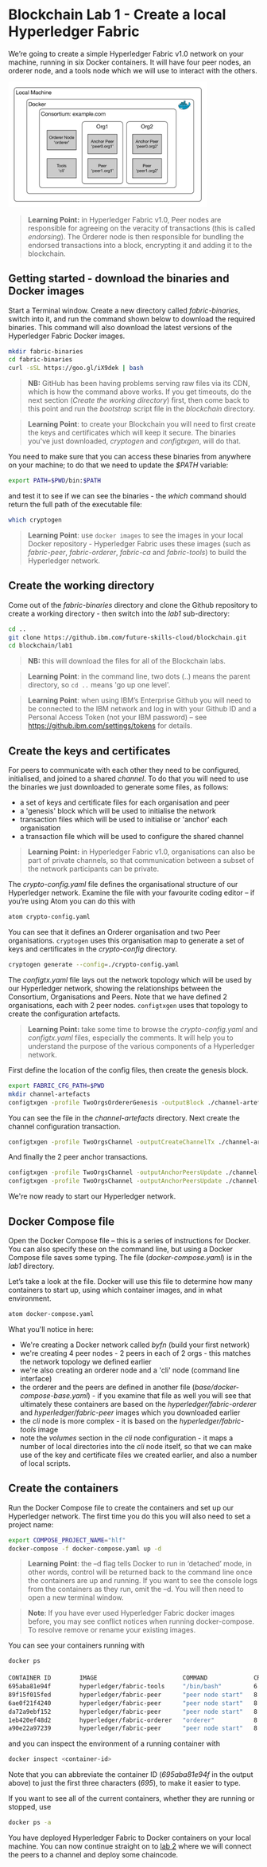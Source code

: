 # Blockchain Lab 1 - Create a local Hyperledger Fabric

We’re going to create a simple Hyperledger Fabric v1.0 network on your machine, running in six Docker containers. It will have four peer nodes, an orderer node, and a tools node which we will use to interact with the others.

<img src="./images/lab1-img3.png" alt="Lab 1 architecture" style="width: 400px;"/>

> **Learning Point:** in Hyperledger Fabric v1.0, Peer nodes are responsible for agreeing on the veracity of transactions (this is called _endorsing_). The Orderer node is then responsible for bundling the endorsed transactions into a block, encrypting it and adding it to the blockchain.


## Getting started - download the binaries and Docker images
Start a Terminal window.  Create a new directory called _fabric-binaries_, switch into it, and run the command shown below to download the required binaries.  This command will also download the latest versions of the Hyperledger Fabric Docker images.
```bash
mkdir fabric-binaries
cd fabric-binaries
curl -sSL https://goo.gl/iX9dek | bash
```
> **NB:** GitHub has been having problems serving raw files via its CDN, which is how the command above works. If you get timeouts, do the next section (_Create the working directory_) first, then come back to this point and run the _bootstrap_ script file in the _blockchain_ directory. 

> **Learning Point**: to create your Blockchain you will need to first create the keys and certificates which will keep it secure. The binaries you've just downloaded, _cryptogen_ and _configtxgen_, will do that.

You need to make sure that you can access these binaries from anywhere on your machine; to do that we need to update the _$PATH_ variable:
```bash
export PATH=$PWD/bin:$PATH
```
and test it to see if we can see the binaries - the _which_ command should return the full path of the executable file:
```bash
which cryptogen
```
> **Learning Point**: use `docker images` to see the images in your local Docker repository - Hyperledger Fabric uses these images (such as _fabric-peer_, _fabric-orderer_, _fabric-ca_ and _fabric-tools_) to build the Hyperledger network.

## Create the working directory
Come out of the _fabric-binaries_ directory and clone the Github repository to create a working directory - then switch into the _lab1_ sub-directory:
```bash
cd ..
git clone https://github.ibm.com/future-skills-cloud/blockchain.git
cd blockchain/lab1
```
> **NB:** this will download the files for all of the Blockchain labs.

> **Learning Point**: in the command line, two dots (..) means the parent directory, so `cd ..` means 'go up one level'.

> **Learning Point**: when using IBM’s Enterprise Github you will need to be connected to the IBM network and log in with your Github ID and a Personal Access Token (not your IBM password) – see https://github.ibm.com/settings/tokens for details.


## Create the keys and certificates
For peers to communicate with each other they need to be configured, initialised, and joined to a shared _channel_.
To do that you will need to use the binaries we just downloaded to generate some files, as follows:
- a set of keys and certificate files for each organisation and peer
- a 'genesis' block which will be used to initialise the network
- transaction files which will be used to initialise or 'anchor' each organisation
- a transaction file which will be used to configure the shared channel

> **Learning Point:** in Hyperledger Fabric v1.0, organisations can also be part of private channels, so that communication between a subset of the network participants can be private.

The _crypto-config.yaml_ file defines the organisational structure of our Hyperledger network.  Examine the file with your favourite coding editor – if you’re using Atom you can do this with
```bash
atom crypto-config.yaml
```
You can see that it defines an Orderer organisation and two Peer organisations.  `cryptogen` uses this organisation map to generate a set of keys and certificates in the _crypto-config_ directory.
```bash
cryptogen generate --config=./crypto-config.yaml
```

The _configtx.yaml_ file lays out the network topology which will be used by our Hyperledger network, showing the relationships between the Consortium, Organisations and Peers. Note that we have defined 2 organisations, each with 2 peer nodes. `configtxgen` uses that topology to create the configuration artefacts.

>**Learning Point:** take some time to browse the _crypto-config.yaml_ and _configtx.yaml_ files, especially the comments.  It will help you to understand the purpose of the various components of a Hyperledger network.

First define the location of the config files, then create the genesis block.
```bash
export FABRIC_CFG_PATH=$PWD
mkdir channel-artefacts
configtxgen -profile TwoOrgsOrdererGenesis -outputBlock ./channel-artefacts/genesis.block
```
You can see the file in the _channel-artefacts_ directory. Next create the channel configuration transaction.
```bash
configtxgen -profile TwoOrgsChannel -outputCreateChannelTx ./channel-artefacts/channel.tx -channelID mychannel
```
And finally the 2 peer anchor transactions.
```bash
configtxgen -profile TwoOrgsChannel -outputAnchorPeersUpdate ./channel-artefacts/Org1MSPanchors.tx -channelID mychannel -asOrg Org1MSP
configtxgen -profile TwoOrgsChannel -outputAnchorPeersUpdate ./channel-artefacts/Org2MSPanchors.tx -channelID mychannel -asOrg Org2MSP
```
We're now ready to start our Hyperledger network.

## Docker Compose file
Open the Docker Compose file – this is a series of instructions for Docker.  You can also specify these on the command line, but using a Docker Compose file saves some typing.  The file (_docker-compose.yaml_) is in the _lab1_ directory.

Let’s take a look at the file.  Docker will use this file to determine how many containers to start up, using which container images, and in what environment.

```bash
atom docker-compose.yaml
```


What you'll notice in here:
- We're creating a Docker network called _byfn_ (build your first network)
- we're creating 4 peer nodes - 2 peers in each of 2 orgs - this matches the network topology we defined earlier
- we're also creating an orderer node and a 'cli' node (command line interface)
- the orderer and the peers are defined in another file (_base/docker-compose-base.yaml_) - if you examine that file as well you will see that ultimately these containers are based on the _hyperledger/fabric-orderer_ and _hyperledger/fabric-peer_ images which you downloaded earlier
- the _cli_ node is more complex - it is based on the _hyperledger/fabric-tools_ image
- note the _volumes_ section in the _cli_ node configuration - it maps a number of local directories into the _cli_ node itself, so that we can make use of the key and certificate files we created earlier, and also a number of local scripts.


## Create the containers
Run the Docker Compose file to create the containers and set up our Hyperledger network. The first time you do this you will also need to set a project name:
```bash
export COMPOSE_PROJECT_NAME="hlf"
docker-compose -f docker-compose.yaml up -d
```

> **Learning Point**: the –d flag tells Docker to run in ‘detached’ mode, in other words, control will be returned back to the command line once the containers are up and running.  If you want to see the console logs from the containers as they run, omit the –d.  You will then need to open a new terminal window.

> **Note**: If you have ever used Hyperledger Fabric docker images before, you may see conflict notices when running docker-compose. To resolve remove or rename your existing images.

You can see your containers running with
```bash
docker ps

CONTAINER ID        IMAGE                        COMMAND             CREATED             STATUS              PORTS                                              NAMES
695aba81e94f        hyperledger/fabric-tools     "/bin/bash"         6 seconds ago       Up 4 seconds                                                           cli
89f15f015fed        hyperledger/fabric-peer      "peer node start"   8 seconds ago       Up 5 seconds        0.0.0.0:10051->7051/tcp, 0.0.0.0:10053->7053/tcp   peer1.org2.example.com
6ae0f21f4240        hyperledger/fabric-peer      "peer node start"   8 seconds ago       Up 5 seconds        0.0.0.0:8051->7051/tcp, 0.0.0.0:8053->7053/tcp     peer1.org1.example.com
da72a9ebf152        hyperledger/fabric-peer      "peer node start"   8 seconds ago       Up 6 seconds        0.0.0.0:9051->7051/tcp, 0.0.0.0:9053->7053/tcp     peer0.org2.example.com
1eb420ef48d2        hyperledger/fabric-orderer   "orderer"           8 seconds ago       Up 7 seconds        0.0.0.0:7050->7050/tcp                             orderer.example.com
a90e22a97239        hyperledger/fabric-peer      "peer node start"   8 seconds ago       Up 7 seconds        0.0.0.0:7051->7051/tcp, 0.0.0.0:7053->7053/tcp     peer0.org1.example.com

```
and you can inspect the environment of a running container with
```bash
docker inspect <container-id>
```
Note that you can abbreviate the container ID (_695aba81e94f_ in the output above) to just the first three characters (_695_), to make it easier to type.

If you want to see all of the current containers, whether they are running or stopped, use
```bash
docker ps -a
```


You have deployed Hyperledger Fabric to Docker containers on your local machine.  You can now continue straight on to [lab 2](./lab2-v1.md) where we will connect the peers to a channel and deploy some chaincode.
